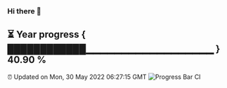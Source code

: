 ### Hi there 👋
⏳ Year progress { ████████████▁▁▁▁▁▁▁▁▁▁▁▁▁▁▁▁▁▁ } 40.90 %
---
⏰ Updated on Mon, 30 May 2022 06:27:15 GMT
![Progress Bar CI](https://github.com/liununu/liununu/workflows/Progress%20Bar%20CI/badge.svg)
